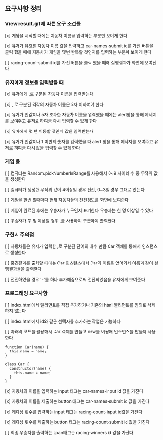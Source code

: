 ## 요구사항 정리

### View result.gif에 따른 요구 조건들

[x] 게임을 시작할 때에는 자동차 이름을 입력하는 부분만 보이게 한다

[x] 유저가 유효한 자동차 이름 값을 입력하고 car-names-submit id를 가진 버튼을 클릭 했을 때에 자동차가 게임을 몇번 반복할 것인지를 입력하는 부분이 보이게 한다

[ ] racing-count-submit id를 가진 버튼을 클릭 했을 때에 실행결과가 화면에 보여진다

### 유저에게 정보를 입력받을 때

[x] 유저에게 ,로 구분된 자동차 이름을 입력받는다

[x] , 로 구분된 각각의 자동차 이름은 5자 이하여야 한다

[x] 유저가 빈값이나 5자 초과한 자동차 이름을 입력했을 때에는 alert창을 통해 메세지를 보여주고 유저로 하여금 다시 입력할 수 있게 한다

[x] 유저에게 몇 번 이동할 것인지 값을 입력받는다

[x] 유저가 빈값이나 1 미만의 숫자를 입력했을 때 alert 창을 통해 메세지를 보여주고 유저로 하여금 다시 값을 입력할 수 있게 한다

### 게임 룰

[ ] 컴퓨터는 Random.pickNumberInRange를 사용해서 0~9 사이의 수 중 무작위 값을 생성한다

[ ] 컴퓨터가 생성한 무작위 값이 4이상일 경우 전진, 0~3일 경우 그대로 있는다

[ ] 게임을 한번 할때마다 현재 자동차들의 전진정도를 화면에 보여준다

[ ] 게임이 완료된 후에는 우승자가 누구인지 표기한다 우승자는 한 명 이상일 수 있다

[ ] 우승자가 두 명 이상일 경우 ,를 사용하여 구분하여 출력한다

### 구현시 주의점

[ ] 자동차들은 유저가 입력한 ,로 구분된 단어의 개수 만큼 Car 객체를 통해서 인스턴스로 생성한다

[ ] 중간결과를 출력할 때에는 Car 인스턴스에서 Car의 이름을 얻어와서 이름과 같이 실행결과들을 출력한다

[ ] 전진하였을 경우 '-'를 하나 추가해줌으로써 전진되었음을 유저에게 보여준다

### 프로그래밍 요구사항

[ ] index.html에서 엘리먼트를 직접 추가하거나 기존의 html 엘리먼트를 임의로 삭제하지 않는다

[ ] index.html에서 id와 같은 선택자를 추가하는 작업은 가능하다

[ ] 아래의 코드를 활용해서 Car 객체를 만들고 new를 이용해 인스턴스를 만들어 사용한다

```
function Car(name) {
  this.name = name;
}

class Car {
  constructor(name) {
    this.name = name;
  }
}
```

[x] 자동차의 이름을 입력하는 input 태그는 car-names-input id 값을 가진다

[x] 자동차의 이름을 제출하는 button 태그는 car-names-submit id 값을 가진다

[x] 레이싱 횟수를 입력하는 input 태그는 racing-count-input id값을 가진다

[x] 레이싱 횟수를 제출하는 button 태그는 racing-count-submit id 값을 가진다

[ ] 최종 우승자를 출력하는 span태그는 racing-winners id 값을 가진다
